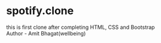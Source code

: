 # spotify.clone
this is first clone after completing HTML, CSS and Bootstrap
<br/>
Author - Amit Bhagat(wellbeing)
